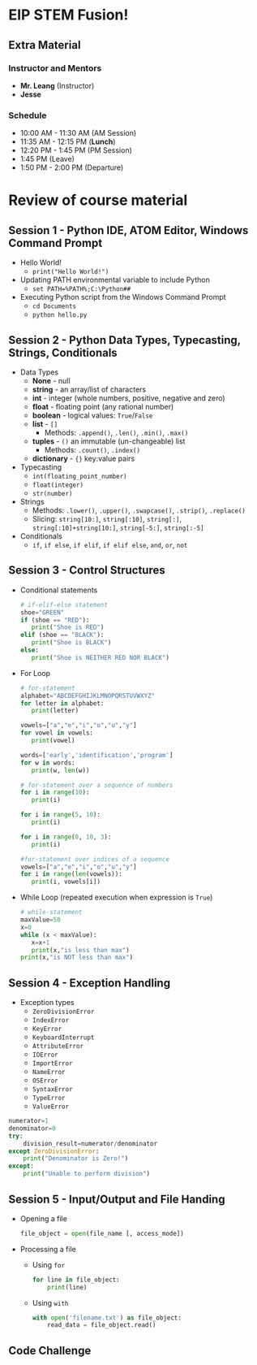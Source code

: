 # EIP STEM Fusion!

## Extra Material

### Instructor and Mentors

*  **Mr. Leang** (Instructor) 
*  **Jesse**

### Schedule

*  10:00 AM - 11:30 AM (AM Session)
*  11:35 AM - 12:15 PM (**Lunch**)
*  12:20 PM - 1:45 PM (PM Session)
*  1:45 PM (Leave)
*  1:50 PM - 2:00 PM (Departure)

# Review of course material

## Session 1 - Python IDE, ATOM Editor, Windows Command Prompt

*  Hello World!
    *  `print("Hello World!")`
*  Updating PATH environmental variable to include Python
    *  `set PATH=%PATH%;C:\Python##`
*  Executing Python script from the Windows Command Prompt
    *  `cd Documents`
    *  `python hello.py`

## Session 2 - Python Data Types, Typecasting, Strings, Conditionals

*  Data Types
    *  **None** - null
    *  **string** - an array/list of characters
    *  **int** - integer (whole numbers, positive, negative and zero)
    *  **float** - floating point (any rational number)
    *  **boolean** - logical values: `True`/`False`
    *  **list** - `[]`
        *  Methods: `.append()`, `.len()`, `.min()`, `.max()`
    *  **tuples** - `()` an immutable (un-changeable) list
        *  Methods: `.count()`, `.index()`
    *  **dictionary** - `{}` key:value pairs
*  Typecasting
    *  `int(floating_point_number)`
    *  `float(integer)`
    *  `str(number)`
*  Strings
    *  Methods: `.lower()`, `.upper()`, `.swapcase()`, `.strip()`, `.replace()`
    *  Slicing: `string[10:]`, `string[:10]`, `string[:]`, `string[:10]+string[10:]`, `string[-5:]`, `string[:-5]`
*  Conditionals
    *  `if`, `if else`, `if elif`, `if elif else`, `and`, `or`, `not`

## Session 3 - Control Structures

*  Conditional statements

   ```python
   # if-elif-else statement
   shoe="GREEN"
   if (shoe == "RED"):
      print("Shoe is RED")
   elif (shoe == "BLACK"):
      print("Shoe is BLACK")
   else:
      print("Shoe is NEITHER RED NOR BLACK")
   ```

*  For Loop

   ```python
   # for-statement
   alphabet="ABCDEFGHIJKLMNOPQRSTUVWXYZ"
   for letter in alphabet:
      print(letter)

   vowels=["a","e","i","o","u","y"]
   for vowel in vowels:
      print(vowel)

   words=['early','identification','program']
   for w in words:
      print(w, len(w))

   ```

   ```python
   # for-statement over a sequence of numbers
   for i in range(10):
      print(i)

   for i in range(5, 10):
      print(i)

   for i in range(0, 10, 3):
      print(i)

   #for-statement over indices of a sequence
   vowels=["a","e","i","o","u","y"]
   for i in range(len(vowels)):
      print(i, vowels[i])
   ```

*  While Loop (repeated execution when expression is `True`)

   ```python
   # while-statement
   maxValue=50
   x=0
   while (x < maxValue):
      x=x+1
      print(x,"is less than max")
   print(x,"is NOT less than max")
   ```

## Session 4 - Exception Handling

*  Exception types
   *  `ZeroDivisionError`
   *  `IndexError`
   *  `KeyError`
   *  `KeyboardInterrupt`
   *  `AttributeError`
   *  `IOError`
   *  `ImportError`
   *  `NameError`
   *  `OSError`
   *  `SyntaxError`
   *  `TypeError`
   *  `ValueError`

```python
numerator=1
denominator=0
try:
    division_result=numerator/denominator
except ZeroDivisionError:
    print("Denominator is Zero!")
except:
    print("Unable to perform division")
```

## Session 5 - Input/Output and File Handing

*  Opening a file

   ```python
   file_object = open(file_name [, access_mode])
   ```

*  Processing a file
    *  Using `for`

         ```python
         for line in file_object:
             print(line)
         ```

    *  Using `with`

         ```python
         with open('filename.txt') as file_object:
             read_data = file_object.read()
         ```

## Code Challenge
